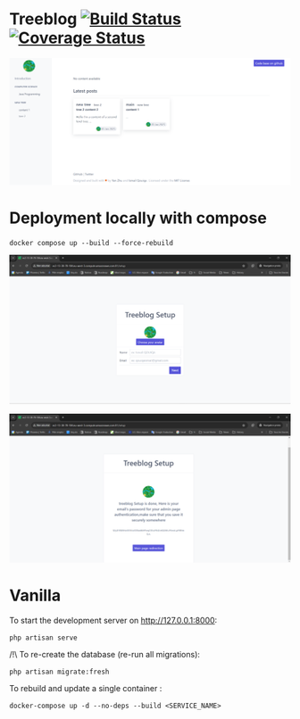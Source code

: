 # Treeblog [![Build Status](https://travis-ci.org/isqo/Treeblog.svg?branch=master)](https://travis-ci.org/isqo/Treeblog) [![Coverage Status](https://coveralls.io/repos/github/isqo/Treeblog/badge.svg?branch=master)](https://coveralls.io/github/isqo/Treeblog?branch=master)

 <img src="https://github.com/isqo/Treeblog/blob/complete-readme/doc/treeblog.png">

# Deployment locally with compose
```
docker compose up --build --force-rebuild
```
<p align="center">
 <img src="https://github.com/isqo/Treeblog/blob/complete-readme/doc/setup1.png">
</p>
<p align="center">
<img src="https://github.com/isqo/Treeblog/blob/complete-readme/doc/setup2.png">
</p>
 
# Vanilla
To start the development server on <http://127.0.0.1:8000>:

```
php artisan serve
```

/!\ To re-create the database (re-run all migrations):

```
php artisan migrate:fresh
```

To rebuild and update a single container :

```
docker-compose up -d --no-deps --build <SERVICE_NAME>

```

